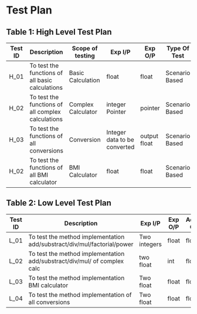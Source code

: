 # Test Plan

## Table 1: High Level Test Plan

| **Test ID** | **Description** | **Scope of testing** | **Exp I/P** | **Exp O/P** | **Type Of Test** |
|-----|-----|-----|----|-----|------|
| H_01 | To test the functions of all basic calculations |Basic Calculation | float | float | Scenario Based | 
| H_02 | To test the functions of all complex calculations | Complex Calculator | integer Pointer | pointer | Scenario Based | 
| H_03 | To test the functions of all conversions | Conversion | Integer data to be converted | output float  | Scenario Based | 
| H_02 | To test the functions of all BMI calculator | BMI Calculator | float | float | Scenario Based |

## Table 2: Low Level Test Plan

| **Test ID** | **Description** | **Exp I/P** | **Exp O/P** | **Actual O/P** | **Type Of Test** |
|-----|-----|-----|----|-----|------|
| L_01 | To test the method implementation add/substract/div/mul/factorial/power | Two integers | float | float | Scenario/Technical |
| L_02 | To test the method implementation add/substract/div/mul/ of complex calc | two float | int | float | Scenario/Technical |
| L_03 | To test the method implementation BMI calculator | Two float | float | float | Scenario/Technical |
| L_04 | To test the method implementation of all conversions |  Two float| float | float | Scenario/Technical |
